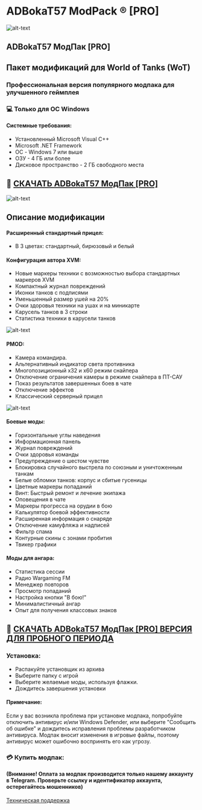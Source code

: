 # ADBokaT57 ModPack ® [PRO]
![alt-text](https://i.imgur.com/OlOVQlo.jpeg)
## ADBokaT57 МодПак [PRO]
## Пакет модификаций для World of Tanks (WoT)
### Профессиональная версия популярного модпака для улучшенного геймплея
### 💻 Только для ОС Windows
#### Системные требования:
* Установленный Microsoft Visual C++
* Microsoft .NET Framework
* ОС - Windows 7 или выше
* ОЗУ - 4 ГБ или более
* Дисковое пространство - 2 ГБ свободного места

## 🔐 [СКАЧАТЬ ADBokaT57 МодПак [PRO]](https://bit.ly/3TfdU1Z)

![alt-text](https://i.imgur.com/Rk9mu2k.jpeg)

## Описание модификации

#### Расширенный стандартный прицел:

* В 3 цветах: стандартный, бирюзовый и белый

#### Конфигурация автора XVM:

* Новые маркеры техники с возможностью выбора стандартных маркеров XVM
* Компактный журнал повреждений
* Иконки танков с подписями
* Уменьшенный размер ушей на 20%
* Очки здоровья техники на ушах и на миникарте
* Карусель танков в 3 строки
* Статистика техники в карусели танков

![alt-text](https://i.imgur.com/MVYAVEs.jpeg)

#### PMOD:

* Камера командира.
* Альтернативный индикатор света противника
* Многопозиционный x32 и x60 режим снайпера
* Отключение ограничения камеры в режиме снайпера в ПТ-САУ
* Показ результатов завершенных боев в чате
* Отключение эффектов
* Классический серверный прицел

![alt-text](https://i.imgur.com/1HnVZj7.jpeg)

#### Боевые моды:

* Горизонтальные углы наведения
* Информационная панель
* Журнал повреждений
* Очки здоровья команды
* Предупреждение о шестом чувстве
* Блокировка случайного выстрела по союзным и уничтоженным танкам
* Белые обломки танков: корпус и сбитые гусеницы
* Цветные маркеры попаданий
* Винт: Быстрый ремонт и лечение экипажа
* Оповещения в чате
* Маркеры прогресса на орудии в бою
* Калькулятор боевой эффективности
* Расширенная информация о снаряде
* Отключение камуфляжа и надписей
* Фильтр спама
* Контурные скины с зонами пробития
* Твикер графики

#### Моды для ангара:

* Статистика сессии
* Радио Wargaming FM
* Менеджер повторов
* Просмотр попаданий
* Настройка кнопки "В бою!"
* Минималистичный ангар
* Опыт для получения классовых знаков

## 🔐 [СКАЧАТЬ ADBokaT57 МодПак [PRO] ВЕРСИЯ ДЛЯ ПРОБНОГО ПЕРИОДА](https://bit.ly/3TfdU1Z)

### Установка:
* Распакуйте установщик из архива
* Выберите папку с игрой
* Выберите желаемые моды, используя флажки.
* Дождитесь завершения установки

#### Примечание:
Если у вас возникла проблема при установке модпака, попробуйте отключить антивирус и/или Windows Defender, или выберите "Сообщить об ошибке" и дождитесь исправления проблемы разработчиком антивируса. Модпак вносит изменения в игровые файлы, поэтому антивирус может ошибочно воспринять его как угрозу.

### 💳 Купить модпак:
#### (Внимание! Оплата за модпак производится только нашему аккаунту в Telegram. Проверьте ссылку и идентификатор аккаунта, остерегайтесь мошенников)
[Техническая поддержка](https://t.me/opensoftsupport)
